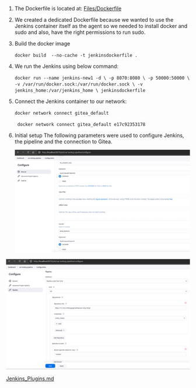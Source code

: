 
1. The Dockerfile is located at: [Files/Dockerfile](../Files/Dockerfile)
2. We created a dedicated Dockerfile because we wanted to use the Jenkins container itself as the agent so we needed to install docker and sudo and also, have the right permissions to run sudo.
3. Build the docker image
   
   `docker build  --no-cache -t jenkinsdockerfile .`
   
   
4. We run the Jenkins using below command:
   
   `docker run --name jenkins-new1 -d \
    -p 8070:8080 \
    -p 50000:50000 \
    -v /var/run/docker.sock:/var/run/docker.sock \
    -v jenkins_home:/var/jenkins_home \
    jenkinsdockerfile
`
5. Connect the Jenkins container to our network:
   
   `docker network connect gitea_default`
   
   ` docker network connect gitea_default e17c92353178`

6. Initial setup
   The following parameters were used to configure Jenkins, the pipeline and the connection to Gitea.

   ![Pipeline configuration - Webhook Trigger](../images/jenkins_pipeline_config_generic-webhook-trigger.png)


![Pipeline configuration - SCM](../images/jenkins_pipeline_config_SCM.png)


   [Jenkins_Plugins.md](/set-up/Jenkins_Plugins.md)
   
   
